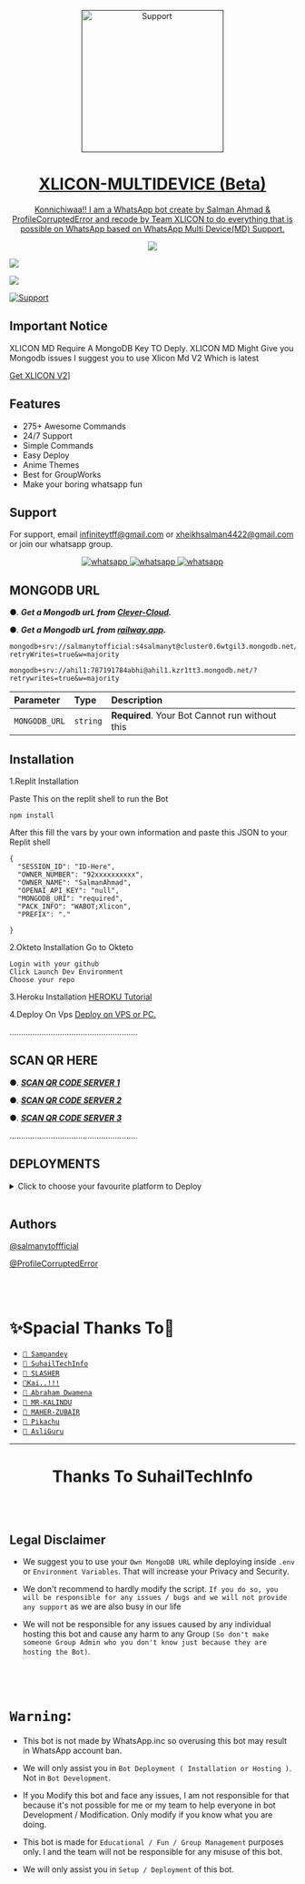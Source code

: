 </p>
<p align="center">
  <a href="">
    <img alt=Support height="250" src="https://telegra.ph/file/3c341828d86ee7a89c73f.jpg"> 
    </p>
    
</p>
<h1 align="center"> XLICON-MULTIDEVICE (Beta)
</h1>
<p align="center"> 
  Konnichiwaa!! I am a WhatsApp bot create by Salman Ahmad & ProfileCorruptedError and recode by Team XLICON to do everything that is possible on WhatsApp based on WhatsApp Multi Device(MD) Support.
  </p>

<p align="center"><img src="https://profile-counter.glitch.me/XLICON-MD/count.svg" /></p>

<p align="left"> 
  <a href="https://github.com/salmanytofficial/XLICON-MD/stargazers">
    <img src="https://img.shields.io/github/stars/salmanytofficial/XLICON-MD?style=social">
    
   <p align="left">
  <a href="https://github.com/salmanytofficial/XLICON-MD/fork">
    <img src="https://img.shields.io/github/forks/salmanytofficial/XLICON-MD?label=Fork&style=social">
    
 
  <p align="left>
  <a href="https://github.com/salmanytofficial"><img title="Support" src="https://img.shields.io/badge/Maintain-Yes-green.svg?style=for-the-badge&logo=xcode" /></a>
</p>

## Important Notice

XLICON MD Require A MongoDB Key TO Deply. XLICON MD Might Give you Mongodb issues I suggest you to use Xlicon Md V2 Which is latest

[Get XLICON V2](https://github.com/ahil15/Xlicon-v2)]
  
## Features

- 275+ Awesome Commands
- 24/7 Support
- Simple Commands
- Easy Deploy
- Anime Themes
- Best for GroupWorks
- Make your boring whatsapp fun


## Support

For support, email infiniteytff@gmail.com or xheikhsalman4422@gmail.com or join our whatsapp group.


<p align="center">
  <a aria-label="Join our chats" href="https://chat.whatsapp.com/EjsQvJNcFGVCSfaBEIxZm2" target="_blank">
    <img alt="whatsapp" src="https://img.shields.io/badge/Join Group-25D366?style=for-the-badge&logo=whatsapp&logoColor=white" />
  </a>
<a aria-label="Join our chats" href="https://wa.me/923184070915?text=Hi!! SalmanAhmad Sir, I need Your Help" target="_blank">
    <img alt="whatsapp" src="https://img.shields.io/badge/Bot%20Whatsapp-25D366?style=for-the-badge&logo=whatsapp&logoColor=white" />
  </a>
  <a aria-label="Join our chats" href="https://wa.me/8801853262586?text=Hi!! ProfileCorruptedError Sir, I need Your Help" target="_blank">
    <img alt="whatsapp" src="https://img.shields.io/badge/Bot%20Whatsapp-25D366?style=for-the-badge&logo=whatsapp&logoColor=white" />
  </a>
  
</p>


## MONGODB URL


●.  ***Get a Mongodb urL from [Clever-Cloud](https://api.clever-cloud.com/v2/session/login).***

●.  ***Get a Mongodb urL from [railway.app](https://railway.app).***




```
mongodb+srv://salmanytofficial:s4salmanyt@cluster0.6wtgil3.mongodb.net/?retryWrites=true&w=majority
```
```
mongodb+srv://ahil1:787191784abhi@ahil1.kzr1tt3.mongodb.net/?retrywrites=true&w=majority
```

| Parameter | Type     | Description                |
| :-------- | :------- | :------------------------- |
| `MONGODB_URL` | `string` | **Required**. Your Bot Cannot run without this|

## Installation

1.Replit Installation

Paste This on the replit shell to run the Bot

```
npm install
```

After this fill the vars by your own information and paste this JSON to your Replit shell

```
{
  "SESSION_ID": "ID-Here",
  "OWNER_NUMBER": "92xxxxxxxxxx",
  "OWNER_NAME": "SalmanAhmad",
  "OPENAI_API_KEY": "null",
  "MONGODB_URI": "required",
  "PACK_INFO": "WABOT;Xlicon",
  "PREFIX": "."
   
}
```


2.Okteto Installation
Go to Okteto


```
Login with your github
Click Launch Dev Environment
Choose your repo
```


3.Heroku Installation 
[HEROKU Tutorial](https://youtu.be/hH2qZyUjuF4?si=vqpl-caoBSkpcVNH)


4.Deploy On Vps
[Deploy on VPS or PC.](https://github.com/salmanytofficial/XLICON-MD/blob/main/deploy-on-vps.md)


  ........................................................
  



## SCAN QR HERE


●. ***[SCAN QR CODE SERVER 1](https://replit.com/@S4SalmanYt/XLICON-MD-QR-V5?v=1)***

●. ***[SCAN QR CODE SERVER 2](https://secktorqrmd-4fab425d0d27.herokuapp.com/id)***
  
●. ***[SCAN QR CODE SERVER 3](https://replit.com/@ahil15/XLICON-MD-QR-V4?v=1)***

  ........................................................
  
  
  ## DEPLOYMENTS
  
  
  
  <details close>
<summary>Click to choose your favourite platform to Deploy</summary>
 
<br><br>   
   
<h4 align="center"> Deploy on Repl.it
</h4>

<p align="center" >
    <a href="https://repl.it/github/salmanytofficial/XLICON-MD">
    <img src="https://repl.it/badge/github/quiec/whatsasena" width="170px" alt="Deploy on REPLIT" >
    </a>
</p>

<p align="center" >
    <br>
    __________________________
    <br>
</p>



<br>
 
<h4 align="center"> Deploy on CodesSpace
</h4>

</p>

<p align="center" >
    <a href="https://github.com/codespaces/new">
    <img src="https://img.shields.io/badge/DEPLOY CODESPACE-h?color=black&style=for-the-badge&logo=visualstudiocode" width="170px" alt="Deploy on CodesSpaces" >
    </a>

</p>

<p align="center" >
    <br>
    __________________________
    <br>
</p>



<br>
 
<h4 align="center"> Deploy on Heroku
</h4>

</p>

<p align="center" >
    <a href="https://heroku.com/deploy?template=https://github.com/salmanytofficial/XLICON-MD">
    <img src="https://www.herokucdn.com/deploy/button.png" width="170px" alt="Deploy on Heroku" >
    </a>

</p>

<p align="center" >
    <br>
    __________________________
    <br>
</p>




<br>
 
<h4 align="center"> Deploy On Koyeb
</h4>

</p>

<p align="center" >
    <a href="https://app.koyeb.com/apps/deploy?type=git&repository=github.com/https://github.com/salmanytofficial/XLICON-MD&branch=main&build_command=npm%20i&run_command=npm%20start&env[SESSION_ID]&env[OWNER_NUMBER]&env[MONGODB_URI]&&env[OWNER_NAME]&env[PREFIX]=.&env[THUMB_IMAGE]=https://telegra.ph/file/3c341828d86ee7a89c73f.jpg&env[email]=infiniteytff@gmail.com&env[global_url]=instagram.com/sla.sher_&env[FAKE_COUNTRY_CODE]=974&env[READ_MESSAGE]=false&env[DISABLE_PM]=false&env[ANTI_BAD_WORD]=fuck&env[WORKTYPE]=public&env[THEME]=GOJO&env[PACK_INFO]=XLICON;MD&name=xliconuser000&env[KOYEB_NAME]=profilecorruptederror&env[ANTILINK_VALUES]=chat.whatsapp.com&env[PORT]=8000">
    <img src="https://www.koyeb.com/static/images/deploy/button.svg" width="170px" alt="Deploy on Koyeb" >
    </a>

</p>

<p align="center" >
    <br>
    __________________________
    <br>
</p>



<br>


<h4 align="center"> Deploy on RailWay
</h4>
  
<p align="center">
    <a href="https://railway.app/new">
    <img src="https://railway.app/button.svg" alt="Deploy on Railway" width="170px">
    </a>
    
</p>

<p align="center" >
    <br>
    __________________________
    <br>

</p>




<br>


<h4 align="center"> Deploy on Okteto
</h4>
  
<p align="center">
    <a href="https://cloud.okteto.com">
    <img src="https://okteto.com/develop-okteto.svg" alt="Deploy on Okteto" width="170px">
    </a>
    
</p>

<p align="center" >
    <br>
    __________________________
    <br>

</p>



<br>

<h4 align="center"> Deploy on Mogenius
</h4>
  
<p align="center">
    <a href="https://studio.mogenius.com/">
    <img src="https://www.cloudflare.com/static/90073b1e5bd8a0765640a20febb3dc22/mogenius_logo_quer.png" alt="Deploy on Mogenius" width="170px">
    </a>
    
</p>

<p align="center" >
    <br>
    __________________________
    <br>
</p>

<br>

<h4 align="center"> Deploy on Uffizzi
</h4>
  
<p align="center">
    <a href="https://www.uffizzi.com/">
    <img src="https://i.ibb.co/Y29Kv4X/Screenshot-195.png" alt="Deploy on Uffizzi" width="125px">
    </a>
    
</p>

<br>

<h4 align="center"> Deploy on BoxMineWorld
</h4>
  
<p align="center">
    <a href="https://dash.boxmineworld.com/">
    <img src="https://graph.org/file/2af0e67f320986702ea24.jpg" alt="Deploy on Boxmineworld" width="175px">
    </a>
    <br>

</p>

<p align="center" >
    <br>
    __________________________
    <br>
</p>



</details>

<br>




## Authors


[@salmanytoffficial](https://www.github.com/salmantofficial)

[@ProfileCorruptedError](https://www.github.com/ahil15)



</br></br>
<h1 align="left">  ✨Spacial Thanks To🎯
</h1>

* [`🎐 Sampandey`](https://github.com/SamPandey001)
* [`🎐 SuhailTechInfo`](https://github.com/SuhailTechInfo)
* [`🎐 SLASHER`](https://github.com/ahil15)
* [`🎐Kai..!!!`](https://github.com/Kai0071)
* [`🎐 Abraham Dwamena`](https://github.com/abrahamdw882)
* [`🎐 MR-KALINDU`](https://github.com/MR-KALINDU)
* [`🎐 MAHER-ZUBAIR`](https://github.com/Maher-Zubair)
* [`🎐 Pikachu`](https://github.com/PikaBotz)
* [`🎐 AsliGuru`](https://github.com/Guru322)

---

</p>
<h1 align="center"> Thanks To  SuhailTechInfo
</h1>
 <br><br>






## Legal Disclaimer

- We suggest you to use your `Own MongoDB URL` while deploying inside `.env` or `Environment Variables`. That will increase your Privacy and Security.


- We don't recommend to hardly modify the script. `If you do so, you will be responsible for any issues / bugs and we will not provide any support` as we are also busy in our life

- We will not be responsible for any issues caused by any individual hosting this bot and cause any harm to any Group `(So don't make someone Group Admin who you don't know just because they are hosting the Bot)`.

<br><br>

# ```Warning```:
    
- This bot is not made by WhatsApp.inc so overusing this bot may result in WhatsApp account ban.

- We will only assist you in `Bot Deployment ( Installation or Hosting )`. Not in `Bot Development`.

- If you Modify this bot and face any issues, I am not responsible for that because it's not possible for me or my team to help everyone in bot Development / Modification. Only modify if you know what you are doing.


- This bot is made for `Educational / Fun / Group Management` purposes only. I and the team will not be responsible for any misuse of this bot.


- We will only assist you in `Setup / Deployment` of this bot.

<br><br>
